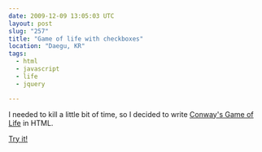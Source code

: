 ```yaml
---
date: 2009-12-09 13:05:03 UTC
layout: post
slug: "257"
title: "Game of life with checkboxes"
location: "Daegu, KR"
tags:
  - html
  - javascript
  - life
  - jquery

---
```

<p>I needed to kill a little bit of time, so I decided to write <a href="http://en.wikipedia.org/wiki/Conway%27s_Game_of_Life">Conway's Game of Life</a> in HTML.</p>

<p><a href="http://www.rooftopsolutions.nl/~evert/dev/life/life.html">Try it!</a></p>

